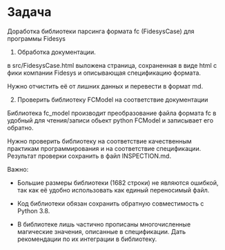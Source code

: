 # Задача

Доработка библиотеки парсинга формата fc (FidesysCase) для программы Fidesys

1. Обработка документации. 

в src/FidesysCase.html выложена страница, сохраненная в виде html с фики компании Fidesys и описывающая спецификацию формата. 

Нужно отчистить её от лишних данных и перевести в формат md.

2. Проверить библиотеку FCModel на соответствие документации

Библиотека fc_model производит преобразование файла формата fc в удобный для чтения/записи обьект python FCModel и записывает его обратно. 

Нужно проверить библиотеку на соответствие качественным практикам программирования и на соответствие спецификации. Результат проверки сохранить в файл INSPECTION.md.

Важно:

* Большие размеры библиотеки (1682 строки) не являются ошибкой, так как её удобно использовать как единый переносимый файл.

* Код библиотеки обязан сохранить обратную совместимость с Python 3.8.

* В библиотеке лишь частично прописаны многочисленные магические значения, описанные в спецификации. Дать рекомендации по их интеграции в библиотеку.
